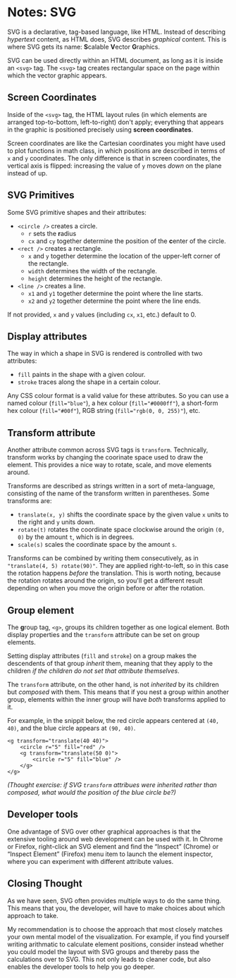 # Notes: SVG

SVG is a declarative, tag-based language, like HTML. Instead of describing _hypertext_ content, as HTML does, SVG describes _graphical_ content. This is where SVG gets its name: **S**calable **V**ector **G**raphics.

SVG can be used directly within an HTML document, as long as it is inside an `<svg>` tag. The `<svg>` tag creates rectangular space on the page within which the vector graphic appears.

## Screen Coordinates

Inside of the `<svg>` tag, the HTML layout rules (in which elements are arranged top-to-bottom, left-to-right) don't apply; everything that appears in the graphic is positioned precisely using **screen coordinates**.

Screen coordinates are like the Cartesian coordinates you might have used to plot functions in math class, in which positions are described in terms of `x` and `y` coordinates. The only difference is that in screen coordinates, the vertical axis is flipped: increasing the value of `y` moves _down_ on the plane instead of up.

## SVG Primitives

Some SVG primitive shapes and their attributes:

- `<circle />` creates a circle.
  - `r` sets the **r**adius
  - `cx` and `cy` together determine the position of the **c**enter of the circle.
- `<rect />` creates a rectangle.
  - `x` and `y` together determine the location of the upper-left corner of the rectangle.
  - `width` determines the width of the rectangle.
  - `height` determines the height of the rectangle.
- `<line />` creates a line.
  - `x1` and `y1` together determine the point where the line starts.
  - `x2` and `y2` together determine the point where the line ends.

If not provided, `x` and `y` values (including `cx`, `x1`, etc.) default to 0.

## Display attributes

The way in which a shape in SVG is rendered is controlled with two attributes:
- `fill` paints in the shape with a given colour.
- `stroke` traces along the shape in a certain colour.

Any CSS colour format is a valid value for these attributes. So you can use a named colour (`fill="blue"`), a hex colour (`fill="#0000ff"`), a short-form hex colour (`fill="#00f"`), RGB string (`fill="rgb(0, 0, 255)"`), etc.

## Transform attribute

Another attribute common across SVG tags is `transform`. Technically, transform works by changing the coorinate space used to draw the element. This provides a nice way to rotate, scale, and move elements around.

Transforms are described as strings written in a sort of meta-language, consisting of the name of the transform written in parentheses. Some transforms are:

- `translate(x, y)` shifts the coordinate space by the given value `x` units to the right and `y` units down.
- `rotate(t)` rotates the coordinate space clockwise around the origin `(0, 0)` by the amount `t`, which is in degrees.
- `scale(s)` scales the coordinate space by the amount `s`.

Transforms can be combined by writing them consecutively, as in `"translate(4, 5) rotate(90)"`. They are applied right-to-left, so in this case the rotation happens _before_ the translation. This is worth noting, because the rotation rotates around the origin, so you'll get a different result depending on when you move the origin before or after the rotation.

## Group element

The **g**roup tag, `<g>`, groups its children together as one logical element. Both display properties and the `transform` attribute can be set on group elements.

Setting display attributes (`fill` and `stroke`) on a group makes the descendents of that group _inherit_ them, meaning that they apply to the children _if the children do not set that attribute themselves_.

The `transform` attribute, on the other hand, is not _inherited_ by its children but _composed_ with them. This means that if you nest a group within another group, elements within the inner group will have _both_ transforms applied to it.

For example, in the snippit below, the red circle appears centered at `(40, 40)`, and the blue circle appears at `(90, 40)`.

    <g transform="translate(40 40)">
        <circle r="5" fill="red" />
        <g transform="translate(50 0)">
            <circle r="5" fill="blue" />
        </g>
    </g>

_(Thought exercise: if SVG `transform` attribues were inherited rather than composed, what would the position of the blue circle be?)_

## Developer tools

One advantage of SVG over other graphical approaches is that the extensive tooling around web development can be used with it. In Chrome or Firefox, right-click an SVG element and find the “Inspect” (Chrome) or “Inspect Element” (Firefox) menu item to launch the element inspector, where you can experiment with different attribute values.

## Closing Thought

As we have seen, SVG often provides multiple ways to do the same thing. This means that you, the developer, will have to make choices about which approach to take.

My recommendation is to choose the approach that most closely matches your own mental model of the visualization. For example, if you find yourself writing arithmatic to calculate element positions, consider instead whether you could model the layout with SVG groups and thereby pass the calculations over to SVG. This not only leads to cleaner code, but also enables the developer tools to help you go deeper.